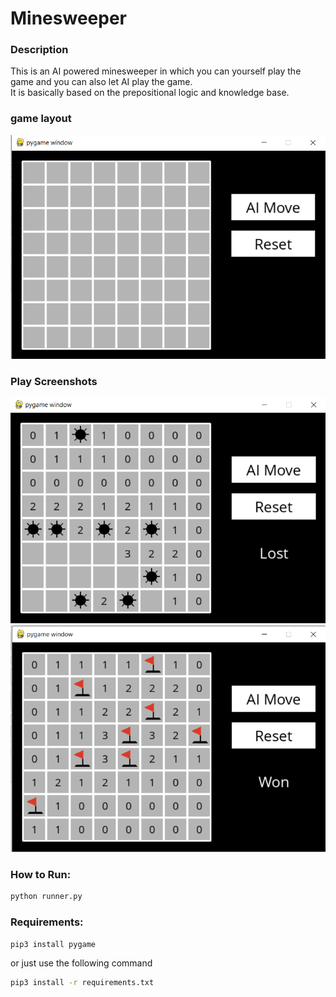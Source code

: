 # Minesweeper

### Description
This is an AI powered minesweeper in which you can yourself play the game and you can also let AI play the game.  
It is basically based on the prepositional logic and knowledge base.

### game layout
![Game Layout](screenshots/gamelayout.png)

### Play Screenshots
![Lost](screenshots/lost.png)
![Won](screenshots/won.png)

### How to Run:
```Bash
python runner.py
```

### Requirements:
```Bash
pip3 install pygame
```
or just use the following command
```Bash
pip3 install -r requirements.txt
```
